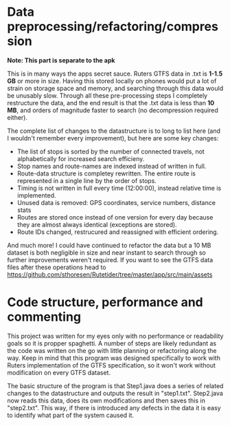 # Data preprocessing/refactoring/compression

**Note: This part is separate to the apk**

This is in many ways the apps secret sauce. Ruters GTFS data in .txt is **1-1.5 GB** or more in size. Having this stored locally on phones would put a lot of strain on storage space and memory, and searching through this data would be unusably slow. Through all these pre-processing steps I completely restructure the data, and the end result is that the .txt data is less than **10 MB**, and orders of magnitude faster to search (no decompression required either).

The complete list of changes to the datastructure is to long to list here (and I wouldn't remember every improvement), but here are some key changes:
* The list of stops is sorted by the number of connected travels, not alphabetically for increased search efficieny. 
* Stop names and route-names are indexed instead of written in full.
* Route-data structure is completey rewritten. The entire route is represented in a single line by the order of stops.
* Timing is not written in full every time (12:00:00), instead relative time is implemented.
* Unused data is removed: GPS coordinates, service numbers, distance stats
* Routes are stored once instead of one version for every day because they are almost always identical (exceptions are stored).
* Route IDs changed, restrucured and reassigned with efficient ordering. 

And much more! I could have continued to refactor the data but a 10 MB dataset is both negligible in size and near instant to search through so further improvements weren't required. If you want to see the GTFS data files after these operations head to https://github.com/sthoresen/Rutetider/tree/master/app/src/main/assets

# Code structure, performance and commenting

This project was written for my eyes only with no performance or readability goals so it is propper spaghetti. A number of steps are likely redundant as the code was written on the go with little planning or refactoring along the way. Keep in mind that this program was designed specifically to work with Ruters implementation of the GTFS specification, so it won't work without modification on every GTFS dataset.

The basic structure of the program is that Step1.java does a series of related changes to the datastructure and outputs the result in "step1.txt". Step2.java now reads this data, does its own modifications and then saves this in "step2.txt". This way, if there is introduced any defects in the data it is easy to identify what part of the system caused it. 
